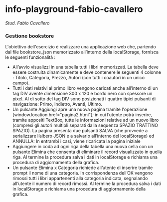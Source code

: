 # info-playground-fabio-cavallero

_Stud. Fabio Cavallero_

### Gestione bookstore
L'obiettivo dell'esercizio è realizzare una applicazione web che, partendo dal file bookstore_json memorizzato all’interno della
localStorage, fornisca le seguenti funzionalità :
- All’avvio visualizzi in una tabella tutti i libri memorizzati. La tabella deve essere costruita
dinamicamente e deve contenere le seguenti 4 colonne : Titolo, Categoria, Prezzo, Autori (con tutti i
coautori in un unico campo).
- Tutti i dati relativi al primo libro vengono caricati anche all’interno di un tag DIV avente dimensione
300 x 120 e bordo nero con spessore un pixel. Al di sotto del tag DIV sono posizionati i quattro tipici
pulsanti di navigazione: Primo, Indietro, Avanti, Ultimo.
- Un pulsante Aggiungi apre una nuova pagina tramite l'operazione [window.location.href="pagina2.html"];
in cui l’utente potrà inserire, tramite appositi TextBox, tutte le informazioni relative ad un nuovo libro
(compresi gli autori multipli separati dalla sequenza SPAZIO TRATTINO SPAZIO).
La pagina presenta due pulsanti SALVA (che provvede a serializzare l’albero JSON e a salvarlo
all’interno del localStorage) ed ANNULLA: In entrambi i casi, viene ricaricata la pagina iniziale
- Aggiungere in coda ad ogni riga della tabella una nuova cella con un pulsante Elimina che consenta di
eliminare il record visualizzato in quella riga. Al termine la procedura salva i dati in localStorage e
richiama una procedura di aggiornamento della grafica.
- Un pulsante Elimina x Categoria richiede all’utente di inserire tramite prompt il nome di una
categoria. In corrispondenza dell’OK vengono rimossi tutti i libri appartenenti alla categoria indicata,
segnalando all’utente il numero di record rimossi. Al termine la procedura salva i dati in localStorage
e richiama una procedura di aggiornamento della grafica.
